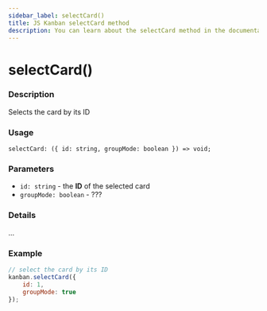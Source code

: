 ```yaml
---
sidebar_label: selectCard()
title: JS Kanban selectCard method
description: You can learn about the selectCard method in the documentation of the JavaScript Kanban library. Browse developer guides and API reference, try out code examples and live demos.
---
```


# selectCard()

### Description

Selects the card by its ID

### Usage

`selectCard: ({ id: string, groupMode: boolean }) => void;`

### Parameters

- `id: string` - the **ID** of the selected card
- `groupMode: boolean` - ???

### Details

...

### Example

```jsx
// select the card by its ID
kanban.selectCard({
	id: 1,
	groupMode: true
});
```
